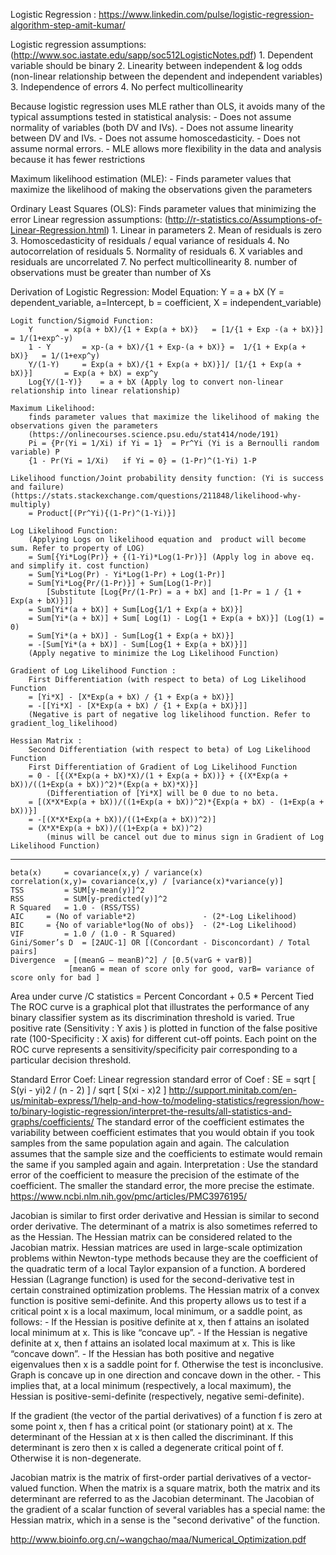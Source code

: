 Logistic Regression : https://www.linkedin.com/pulse/logistic-regression-algorithm-step-amit-kumar/

Logistic regression assumptions: 		(http://www.soc.iastate.edu/sapp/soc512LogisticNotes.pdf)
	1. Dependent variable should be binary
	2. Linearity between independent & log odds (non-linear relationship between the dependent and independent variables)
	3. Independence of errors
	4. No perfect multicollinearity
    
Because logistic regression uses MLE rather than OLS, it avoids many of the typical assumptions tested in statistical analysis:
	- Does not assume normality of variables (both DV and IVs).
	- Does not assume linearity between DV and IVs.
	- Does not assume homoscedasticity.
	- Does not assume normal errors.
	- MLE allows more flexibility in the data and analysis because it has fewer restrictions
  
Maximum likelihood estimation (MLE): 
	- Finds parameter values that maximize the likelihood of making the observations given the parameters

Ordinary Least Squares (OLS): Finds parameter values that minimizing the error
Linear regression assumptions: (http://r-statistics.co/Assumptions-of-Linear-Regression.html)
	1. Linear in parameters
	2. Mean of residuals is zero
	3. Homoscedasticity of residuals /	equal variance of residuals
	4. No autocorrelation of residuals
	5. Normality of residuals 
	6. X variables and residuals are uncorrelated 
	7. No perfect multicollinearity
	8. number of observations must be greater than number of Xs

Derivation of Logistic Regression:
 	Model Equation: 
		Y = a + bX (Y = dependent_variable, a=Intercept, b = coefficient, X = independent_variable)
	
	Logit function/Sigmoid Function:
		Y 		= xp(a + bX)/{1 + Exp(a + bX)}   = [1/{1 + Exp -(a + bX)}] = 1/(1+exp^-y)
		1 - Y 		= xp-(a + bX)/{1 + Exp-(a + bX)} =  1/{1 + Exp(a + bX)}	  = 1/(1+exp^y)
		Y/(1-Y)		= Exp(a + bX)/{1 + Exp(a + bX)}]/ [1/{1 + Exp(a + bX)}] 	  = Exp(a + bX) = exp^y
		Log{Y/(1-Y)}	= a + bX (Apply log to convert non-linear relationship into linear relationship)
	
	Maximum Likelihood: 
		finds parameter values that maximize the likelihood of making the observations given the parameters
		(https://onlinecourses.science.psu.edu/stat414/node/191)
		Pi = {Pr(Yi = 1/Xi) if Yi = 1}	= Pr^Yi (Yi is a Bernoulli random variable) P
		{1 - Pr(Yi = 1/Xi)   if Yi = 0}	= (1-Pr)^(1-Yi)	1-P
			
	Likelihood function/Joint probability density function: (Yi is success and failure)
	(https://stats.stackexchange.com/questions/211848/likelihood-why-multiply)
		= Product[(Pr^Yi){(1-Pr)^(1-Yi)}]
		
	Log Likelihood Function:
		(Applying Logs on likelihood equation and  product will become sum. Refer to property of LOG)
		= Sum[{Yi*Log(Pr)} + {(1-Yi)*Log(1-Pr)}] (Apply log in above eq. and simplify it. cost function)
		= Sum[Yi*Log(Pr) - Yi*Log(1-Pr) + Log(1-Pr)]
		= Sum[Yi*Log{Pr/(1-Pr)}] + Sum[Log(1-Pr)] 
			[Substitute [Log{Pr/(1-Pr) = a + bX] and [1-Pr = 1 / {1 + Exp(a + bX)}]]
		= Sum[Yi*(a + bX)] + Sum[Log{1/1 + Exp(a + bX)}]
		= Sum[Yi*(a + bX)] + Sum[ Log(1) - Log{1 + Exp(a + bX)}] (Log(1) = 0)
		= Sum[Yi*(a + bX)] - Sum[Log{1 + Exp(a + bX)}]				
		= -[Sum[Yi*(a + bX)] - Sum[Log{1 + Exp(a + bX)}]] 
		(Apply negative to minimize the Log Likelihood Function)
		
	Gradient of Log Likelihood Function : 
		First Differentiation (with respect to beta) of Log Likelihood Function
		= [Yi*X] - [X*Exp(a + bX) / {1 + Exp(a + bX)}]
		= -[[Yi*X] - [X*Exp(a + bX) / {1 + Exp(a + bX)}]]	
		(Negative is part of negative log likelihood function. Refer to gradient_log_likelihood)
		
	Hessian Matrix :
		Second Differentiation (with respect to beta) of Log Likelihood Function
		First Differentiation of Gradient of Log Likelihood Function
		= 0 - [{(X*Exp(a + bX)*X)/(1 + Exp(a + bX))} + {(X*Exp(a + bX))/((1+Exp(a + bX))^2)*(Exp(a + bX)*X)}]	
			(Differentiation of [Yi*X] will be 0 due to no beta.
		= [(X*X*Exp(a + bX))/((1+Exp(a + bX))^2)*{Exp(a + bX) - (1+Exp(a + bX))}]
		= -[(X*X*Exp(a + bX))/((1+Exp(a + bX))^2)]
		= (X*X*Exp(a + bX))/((1+Exp(a + bX))^2) 
			(minus will be cancel out due to minus sign in Gradient of Log Likelihood Function)
			
---------------------------------------------------------------------------------------------------------------------------------------

	beta(x) 	= covariance(x,y) / variance(x)
	correlation(x,y)= covariance(x,y) / [variance(x)*variance(y)]
	TSS 		= SUM[y-mean(y)]^2
	RSS 		= SUM[y-predicted(y)]^2
	R Squared	= 1.0 - (RSS/TSS)
	AIC		= (No of variable*2)               - (2*-Log Likelihood)
	BIC		= {No of variable*log(No of obs)}  - (2*-Log Likelihood)
	VIF 		= 1.0 / (1.0 - R Squared)
	Gini/Somer’s D 	= [2AUC-1] OR [(Concordant - Disconcordant) / Total  pairs]
	Divergence 	= [(meanG – meanB)^2] / [0.5(varG + varB)]	
			     [meanG = mean of score only for good, varB= variance of score only for bad ]
			
Area under curve /C statistics = Percent Concordant + 0.5 * Percent Tied 
The ROC curve is a graphical plot that illustrates the performance of any binary classifier system as 
its discrimination 	threshold is varied. True positive rate (Sensitivity : Y axis ) is plotted in 
function of the false positive rate (100-Specificity : X axis) for different cut-off points. 
Each point on the ROC curve represents a sensitivity/specificity pair corresponding to a particular decision threshold.
	
Standard Error Coef: 
	Linear regression standard error of Coef : SE  = sqrt [ S(yi - yi)2 / (n - 2) ] / sqrt [ S(xi - x)2 ]
	http://support.minitab.com/en-us/minitab-express/1/help-and-how-to/modeling-statistics/regression/how-to/binary-logistic-regression/interpret-the-results/all-statistics-and-graphs/coefficients/
	The standard error of the coefficient estimates the variability between coefficient estimates that you would 
	obtain if you took samples from the same population again and again. The calculation assumes that the sample 
	size and the coefficients to estimate would remain the same if you sampled again and again.
	Interpretation : Use the standard error of the coefficient to measure the precision of the estimate of the coefficient. 
	The smaller the standard error, the more precise the estimate. https://www.ncbi.nlm.nih.gov/pmc/articles/PMC3976195/

Jacobian is similar to first order derivative and Hessian is similar to second order derivative.
	The determinant of a matrix is also sometimes referred to as the Hessian. 
	The Hessian matrix can be considered related to the Jacobian matrix. 
	Hessian matrices are used in large-scale optimization problems within Newton-type methods because they are 
	the coefficient of the quadratic term of a local Taylor expansion of a function.
	A bordered Hessian (Lagrange function) is used for the second-derivative test in certain constrained 
	optimization problems.
	The Hessian matrix of a convex function is positive semi-definite. And this property allows us to test 
	if a critical point x is a local maximum, local minimum, or a saddle point, as follows:
	 - If the Hessian is positive definite at x, then f attains an isolated local minimum at x. This is like “concave up”. 
	 - If the Hessian is negative definite at x, then f attains an isolated local maximum at x. This is like “concave down”.
	 - If the Hessian has both positive and negative eigenvalues then x is a saddle point for f. 
	   Otherwise the test is inconclusive. Graph is concave up in one direction and concave down in the other.
	- This implies that, at a local minimum (respectively, a local maximum), the Hessian is positive-semi-definite
	  (respectively, negative semi-definite).

If the gradient (the vector of the partial derivatives) of a function f is zero at some point x, then f has a 
critical point (or stationary point) at x. The determinant of the Hessian at x is then called the discriminant. 
If this determinant is zero then x is called a degenerate critical point of f. Otherwise it is non-degenerate.

Jacobian matrix is the matrix of first-order partial derivatives of a vector-valued function. When the matrix is a 
square matrix, both the matrix and its determinant are referred to as the Jacobian determinant.
The Jacobian of the gradient of a scalar function of several variables has a special name: the Hessian matrix, 
which in a sense is the "second derivative" of the function.

http://www.bioinfo.org.cn/~wangchao/maa/Numerical_Optimization.pdf
